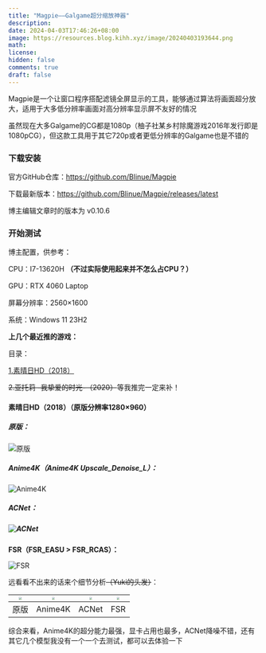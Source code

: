 ```yaml
---
title: "Magpie——Galgame超分缩放神器"
description: 
date: 2024-04-03T17:46:26+08:00
image: https://resources.blog.kihh.xyz/image/20240403193644.png
math: 
license: 
hidden: false
comments: true
draft: false
---
```


Magpie是一个让窗口程序搭配滤镜全屏显示的工具，能够通过算法将画面超分放大，适用于大多低分辨率画面对高分辨率显示屏不友好的情况

虽然现在大多Galgame的CG都是1080p（柚子社某乡村除魔游戏2016年发行即是1080pCG），但这款工具用于其它720p或者更低分辨率的Galgame也是不错的

### 下载安装

官方GitHub仓库：https://github.com/Blinue/Magpie

下载最新版本：https://github.com/Blinue/Magpie/releases/latest

博主编辑文章时的版本为 v0.10.6

### 开始测试

博主配置，供参考：

CPU：I7-13620H **（不过实际使用起来并不怎么占CPU？）**

GPU：RTX 4060 Laptop

屏幕分辨率：2560×1600

系统：Windows 11 23H2



**上几个最近推的游戏：**

目录：

[1.素晴日HD（2018）](#素晴日HD（2018）（原版分辨率1280×960）)

~~2.亚托莉 -我挚爱的时光-（2020）~~等我推完一定来补！



#### 素晴日HD（2018）（原版分辨率1280×960）

##### 原版：

![原版](https://resources.blog.kihh.xyz/image/20240403181300.png)

##### Anime4K（Anime4K Upscale_Denoise_L）：

![Anime4K](https://resources.blog.kihh.xyz/image/20240403181441.png)

##### ACNet：

##### ![ACNet](https://resources.blog.kihh.xyz/image/20240403181547.png)

**FSR（FSR_EASU > FSR_RCAS）：**

![FSR](https://resources.blog.kihh.xyz/image/20240403182034.png)

远看看不出来的话来个细节分析~~（Yuki的头发）~~：

| <img src="https://resources.blog.kihh.xyz/image/20240403184919.png" style="zoom:33%;" /> | <img src="https://resources.blog.kihh.xyz/image/20240403185030.png" style="zoom: 33%;" /> | <img src="https://resources.blog.kihh.xyz/image/20240403185056.png" style="zoom:33%;" /> | <img src="https://resources.blog.kihh.xyz/image/20240403185121.png" style="zoom:33%;" /> |
| ------------------------------------------------------------ | ------------------------------------------------------------ | ------------------------------------------------------------ | ------------------------------------------------------------ |
| 原版                                                         | Anime4K                                                      | ACNet                                                        | FSR                                                          |

综合来看，Anime4K的超分能力最强，显卡占用也最多，ACNet降噪不错，还有其它几个模型我没有一个一个去测试，都可以去体验一下
